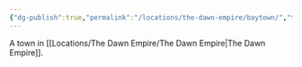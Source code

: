 ```yaml
---
{"dg-publish":true,"permalink":"/locations/the-dawn-empire/baytown/","tags":["Location"],"updated":"2024-12-13T23:07:38.956+00:00"}
---
```


A town in [[Locations/The Dawn Empire/The Dawn Empire\|The Dawn Empire]].